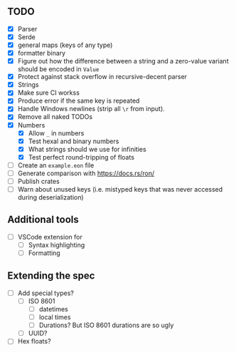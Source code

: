 
## TODO
* [x] Parser
* [x] Serde
* [x] general maps (keys of any type)
* [x] formatter binary
* [x] Figure out how the difference between a string and a zero-value variant should be encoded in `Value`
* [x] Protect against stack overflow in recursive-decent parser
* [x] Strings
* [x] Make sure CI workss
* [x] Produce error if the same key is repeated
* [x] Handle Windows newlines (strip all `\r` from input).
* [x] Remove all naked TODOs
* [x] Numbers
    * [x] Allow `_` in numbers
    * [x] Test hexal and binary numbers
    * [x] What strings should we use for infinities
    * [x] Test perfect round-tripping of floats
* [ ] Create an `example.eon` file
* [ ] Generate comparison with https://docs.rs/ron/
* [ ] Publish crates
* [ ] Warn about unused keys (i.e. mistyped keys that was never accessed during deserialization)

## Additional tools
* [ ] VSCode extension for
    * [ ] Syntax highlighting
    * [ ] Formatting

## Extending the spec
* [ ] Add special types?
    * [ ] ISO 8601
        * [ ] datetimes
        * [ ] local times
        * [ ] Durations? But ISO 8601 durations are so ugly
    * [ ] UUID?
* [ ] Hex floats?
